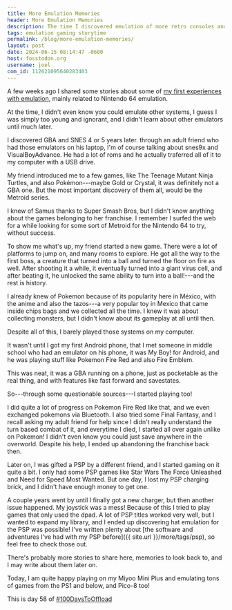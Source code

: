 ```yaml
---
title: More Emulation Memories
header: More Emulation Memories
description: The time I discovered emulation of more retro consoles and the time I tried emulating them on my phone!
tags: emulation gaming storytime
permalink: /blog/more-emulation-memories/
layout: post
date: 2024-06-15 08:14:47 -0600
host: fosstodon.org
username: joel
com_id: 112621095640283403
---
```

A few weeks ago I shared some stories about some of [my first experiences with emulation](/blog/first-contact-with-emulation/), mainly related to Nintendo 64 emulation. 

At the time, I didn't even know you could emulate other systems, I guess I was simply too young and ignorant, and I didn't learn about other emulators until much later.

I discovered GBA and SNES 4 or 5 years later. through an adult friend who had those emulators on his laptop, I'm of course talking about snes9x and VisualBoyAdvance. He had a lot of roms and he actually traferred all of it to my computer with a USB drive.

My friend introduced me to a few games, like The Teenage Mutant Ninja Turtles, and also Pokémon---maybe Gold or Crystal, it was definitely not a GBA one. But the most important discovery of them all, would be the Metroid series. 

I knew of Samus thanks to Super Smash Bros, but I didn't know anything about the games belonging to her franchise. I remember I surfed the web for a while looking for some sort of Metroid for the Nintendo 64 to try, without success.

To show me what's up, my friend started a new game. There were a lot of platforms to jump on, and many rooms to explore. He got all the way to the first boss, a creature that turned into a ball and turned the floor on fire as well. After shooting it a while, it eventually turned into a giant virus cell, and after beating it, he unlocked the same ability to turn into a ball!---and the rest is history.

I already knew of Pokemon because of its popularity here in México, with the anime and also the tazos---a very popular toy in Mexico that came inside chips bags and we collected all the time. I knew it was about collecting monsters, but I didn't know about its gameplay at all until then.

Despite all of this, I barely played those systems on my computer.

It wasn't until I got my first Android phone, that I met someone in middle school who had an emulator on his phone, it was My Boy! for Android, and he was playing stuff like Pokemon Fire Red and also Fire Emblem.

This was neat, it was a GBA running on a phone, just as pocketable as the real thing, and with features like fast forward and savestates.

So---through some questionable sources---I started playing too!

I did quite a lot of progress on Pokemon Fire Red like that, and we even exchanged pokemons via Bluetooth. I also tried some Final Fantasy, and I recall asking my adult friend for help since I didn't really understand the turn based combat of it, and everytime I died, I started all over again unlike on Pokemon! I didn't even know you could just save anywhere in the overworld. Despite his help, I ended up abandoning the franchise back then.

Later on, I was gifted a PSP by a different friend, and I started gaming on it quite a bit. I only had some PSP games like Star Wars The Force Unleashed and Need for Speed Most Wanted. But one day, I lost my PSP charging brick, and I didn't have enough money to get one.

A couple years went by until I finally got a new charger, but then another issue happened. My joystick was a mess! Because of this I tried to play games that only used the dpad. A lot of PSP titles worked very well, but I wanted to expand my library, and I ended up discovering hat emulation for the PSP was possible! I've written plenty about [the software and adventures I've had with my PSP before]({{ site.url }}/more/tags/psp), so feel free to check those out.

There's probably more stories to share here, memories to look back to, and I may write about them later on.

Today, I am quite happy playing on my Miyoo Mini Plus and emulating tons of games from the PS1 and below, and Pico-8 too!

This is day 58 of [#100DaysToOffload](https://100daystooffload.com)
